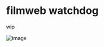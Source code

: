 # filmweb watchdog
wip

![image](https://github.com/suchencjusz/filmweb_watchdog/assets/34921955/5853000c-a09a-4099-9fc3-3a309f4e4fb0)
